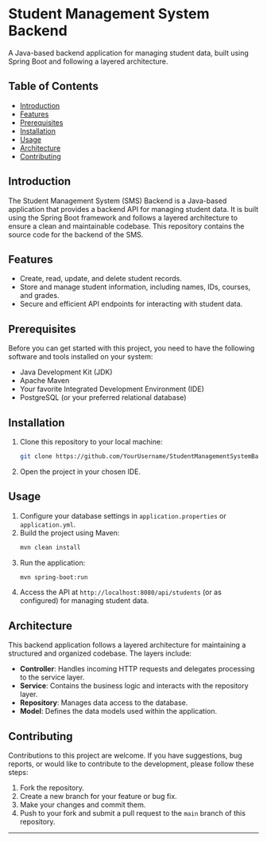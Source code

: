 
# Student Management System Backend

A Java-based backend application for managing student data, built using Spring Boot and following a layered architecture.

## Table of Contents
- [Introduction](#introduction)
- [Features](#features)
- [Prerequisites](#prerequisites)
- [Installation](#installation)
- [Usage](#usage)
- [Architecture](#architecture)
- [Contributing](#contributing)

## Introduction
The Student Management System (SMS) Backend is a Java-based application that provides a backend API for managing student data. It is built using the Spring Boot framework and follows a layered architecture to ensure a clean and maintainable codebase. This repository contains the source code for the backend of the SMS.

## Features
- Create, read, update, and delete student records.
- Store and manage student information, including names, IDs, courses, and grades.
- Secure and efficient API endpoints for interacting with student data.

## Prerequisites
Before you can get started with this project, you need to have the following software and tools installed on your system:
- Java Development Kit (JDK)
- Apache Maven
- Your favorite Integrated Development Environment (IDE)
- PostgreSQL (or your preferred relational database)

## Installation
1. Clone this repository to your local machine:
   ```bash
   git clone https://github.com/YourUsername/StudentManagementSystemBackend.git
   ```
2. Open the project in your chosen IDE.

## Usage
1. Configure your database settings in `application.properties` or `application.yml`.
2. Build the project using Maven:
   ```bash
   mvn clean install
   ```
3. Run the application:
   ```bash
   mvn spring-boot:run
   ```
4. Access the API at `http://localhost:8080/api/students` (or as configured) for managing student data.

## Architecture
This backend application follows a layered architecture for maintaining a structured and organized codebase. The layers include:
- **Controller**: Handles incoming HTTP requests and delegates processing to the service layer.
- **Service**: Contains the business logic and interacts with the repository layer.
- **Repository**: Manages data access to the database.
- **Model**: Defines the data models used within the application.

## Contributing
Contributions to this project are welcome. If you have suggestions, bug reports, or would like to contribute to the development, please follow these steps:
1. Fork the repository.
2. Create a new branch for your feature or bug fix.
3. Make your changes and commit them.
4. Push to your fork and submit a pull request to the `main` branch of this repository.


---
